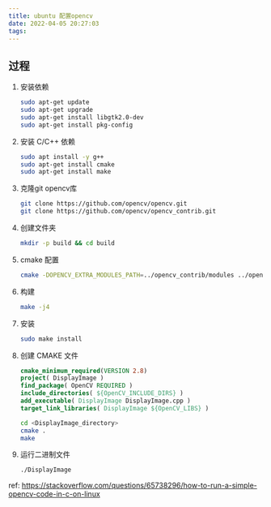 ```yaml
---
title: ubuntu 配置opencv
date: 2022-04-05 20:27:03
tags:
---
```


## 过程

<!-- more -->
1. 安装依赖
   
    ```bash
    sudo apt-get update
    sudo apt-get upgrade
    sudo apt-get install libgtk2.0-dev 
    sudo apt-get install pkg-config
    ```

2. 安装 C/C++ 依赖

    ```bash
    sudo apt install -y g++
    sudo apt-get install cmake
    sudo apt-get install make
    ```

3. 克隆git opencv库

    ```bash
    git clone https://github.com/opencv/opencv.git
    git clone https://github.com/opencv/opencv_contrib.git
    ```

4. 创建文件夹   

    ```bash
    mkdir -p build && cd build
    ```

5. cmake 配置

    ```bash
    cmake -DOPENCV_EXTRA_MODULES_PATH=../opencv_contrib/modules ../opencv
    ```

6. 构建

    ```bash
    make -j4
    ```

7. 安装

    ```bash
    sudo make install
    ```

8. 创建 CMAKE 文件

    ```CMAKE
    cmake_minimum_required(VERSION 2.8)
    project( DisplayImage )
    find_package( OpenCV REQUIRED )
    include_directories( ${OpenCV_INCLUDE_DIRS} )
    add_executable( DisplayImage DisplayImage.cpp )
    target_link_libraries( DisplayImage ${OpenCV_LIBS} )
    ```

    ```bash
    cd <DisplayImage_directory>
    cmake .
    make
    ```
    
9. 运行二进制文件

    ```bash
    ./DisplayImage
    ```

ref: https://stackoverflow.com/questions/65738296/how-to-run-a-simple-opencv-code-in-c-on-linux